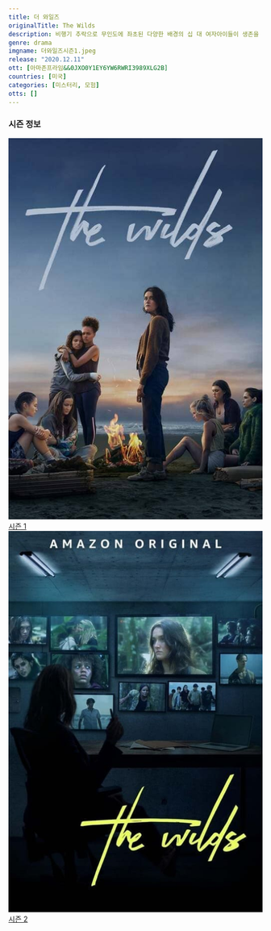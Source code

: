 ```yaml
---
title: 더 와일즈
originalTitle: The Wilds
description: 비행기 추락으로 무인도에 좌초된 다양한 배경의 십 대 여자아이들이 생존을 위해 사투를 벌이게 된다. 이들은 서로에 대해 그리고 각자의 비밀과 과거의 트라우마 등에 대해 알아가면서 충돌하기도 하고 친해지기도 한다. 하지만 이 스릴 넘치는 드라마에 반전이 있는데… 이들은 사고로 섬에 갇힌 게 아니다.
genre: drama
imgname: 더와일즈시즌1.jpeg
release: "2020.12.11"
ott: [아마존프라임&&0JXO0Y1EY6YW6RWRI3989XLG2B]
countries: [미국]
categories: [미스터리, 모험]
otts: []
---
```


### 시즌 정보

<div class="season-list">
<div class="item">
<a href="/drama/더와일즈시즌1" ><img src="/poster/더와일즈시즌1.jpeg" alt="더와일즈시즌1 포스터 ">
시즌 1</a>
</div>

<div class="item">
<a href="/drama/더와일즈시즌2" ><img src="/poster/더와일즈시즌2.jpeg" alt="더와일즈시즌2 포스터 ">
시즌 2</a>
</div>
</div>
